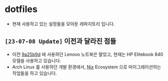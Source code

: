 # dotfiles

* 현재 사용하고 있는 설정들을 모아둔 레파지토리 입니다.

## **`[23-07-08 Update]`** 이전과 달라진 점들

* 이전 [9a25b9d](https://github.com/seungwoo-lee-518-at-proton-me/dotfiles/commit/9a25b9d1c9707910d7f77792c5d415587f18967c)
에 사용하던 Lenovo 노트북은 팔았고, 현재는 HP Elitebook 840 모델을 사용하고 있습니다.
* Arch Linux 를 사용하던 개발 환경에서, [Nix](https://nixos.org) Ecosystem 으로 마이그레이션하는 작업들을 하고 있습니다.


